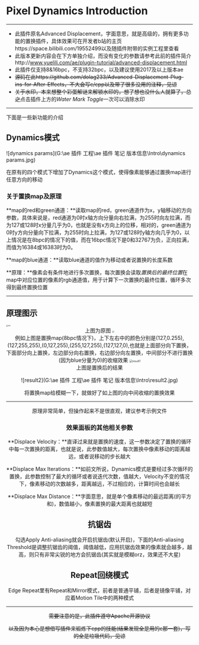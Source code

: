 

# Pixel Dynamics Introduction

---

+ 此插件原名Advanced Displacement，字面意思，就是高级的，拥有更多功能的置换插件，具体效果可在开发者b站的主页https://space.bilibili.com/19552499以及随插件附带的实例工程里查看
+ 此版本更新内容会在下方单独介绍，而没有变化的参数请参考此前的插件简介http://www.yuelili.com/ae/plugin-tutorial/advanced-displacement.html
+ 此插件仅支持8&16bpc，不支持32bpc，以及建议使用2017及以上版本ae
+ ~~源码在此https://github.com/dolag233/Advanced-Displacement-Plug-ins-for-After-Effects，不大会写c/cpp以及带了很多没用的注释，见谅~~
+ ~~关于水印，本来想整个彩蛋解谜来解锁水印的，想了想也没什么人就算了，总之~~点击插件上方的*Water Mark Toggle*一次可以消除水印

---

下面是一些新功能的介绍

## Dynamics模式

![dynamics params](G:\ae 插件 工程\ae 插件 笔记 版本信息\Intro\dynamics params.jpg)

在原有的四个模式下增加了Dynamics这个模式，使得像素能够通过置换map进行任意方向的移动

### 关于置换map及原理

**map的red和green通道：**读取map的red，green通道作为x，y轴移动的方向参数，具体来说是，red通道为0时x轴方向分量向右拉满，为255时向左拉满，而为127或128时x分量几乎为0，也就是没有x方向上的位移，相对的，green通道为0时y方向分量向下拉满，为255时向上拉满，为127或128时y轴方向几乎为0，以上情况是在8bpc的情况下的值，而在16bpc情况下是0和32767为负，正向拉满，而值为16384或16383时为0。

**map的blue通道：**读取blue通道的值作为移动或者说置换的长度系数

**原理：**像素会有条件地进行多次置换，每次置换会读取*置换后的最终位置*在map中对应位置的像素的rgb通道值，用于计算下一次置换的最终位置，循环多次得到最终置换位置

---

## 原理图示

<img src="G:\ae 插件 工程\ae 插件 笔记 版本信息\Intro\src.jpg" alt="src" style="zoom:33%;" />

<center>上图为原图


<img src="G:\ae 插件 工程\ae 插件 笔记 版本信息\Intro\map1.jpg" style="zoom:33%;" />

<center>例如上图是置换map(8bpc情况下)，上下左右中的颜色分别是(127,0.255),(127,255,255),(0,127,255),(255,127,255),(127,127,0),也就是上面部分向下置换，下面部分向上置换，左边部分向右置换，右边部分向左置换，中间部分不进行置换(因为blue分量为0)的收缩效果


<img src="G:\ae 插件 工程\ae 插件 笔记 版本信息\Intro\result1.jpg" alt="result1" style="zoom: 50%;" />

<center>上图是置换后的结果


![result2](G:\ae 插件 工程\ae 插件 笔记 版本信息\Intro\result2.jpg)

<center>将置换map给模糊一下，就做好了如上图的向中间收缩的置换效果


---

原理非常简单，但操作起来不是很直观，建议参考示例文件

### 效果面板的其他相关参数

**Displace Velocity：**直译过来就是置换的速度，这一参数决定了置换的循环中每一次置换的距离，也就是说，此参数值越大，每次置换中像素移动的距离越远，或者说移动的步长越大

**Displace Max Iterations：**如前文所说，Dynamics模式是要经过多次循环的置换，此参数控制了最大的循环或者说迭代次数，值越大，Velocity不变的情况下，像素移动的次数越多，距离越远，不过相应的，计算时间也会越长

**Displace Max Distance：**字面意思，就是单个像素移动的最远距离(的平方和)，数值越小，像素置换的最大距离也就越短

## 抗锯齿

勾选Apply Anti-aliasing就会开启抗锯齿(默认开启)，下面的Anti-aliasing Threshold是调整抗锯齿的阈值，阈值越低，应用抗锯齿效果的像素就会越多，越高，则只有非常尖锐的地方会抗锯齿(其实就是模糊orz，效果还不大星)

## Repeat回绕模式

Edge Repeat里有Repeat和Mirror模式，前者是普通平铺，后者是镜像平铺，对应着Motion Tile中的两种模式

---

~~需要注意的是，此插件遵守Apache开源协议~~

~~以及因为本心是想借写插件来锻炼下cpp的技能(结果发现全是用的c那一套)，写的全是垃圾代码，见谅~~

